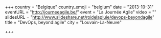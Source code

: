 +++
country = "Belgique"
country_emoji = "belgium"
date = "2013-10-31"
eventURL = "http://journeeagile.be/"
event = "La Journée Agile"
video = ""
slidesURL = "http://www.slideshare.net/roidelapluie/devops-beyondagile"
title = "DevOps, beyond agile"
city = "Louvain-La-Neuve"

+++

